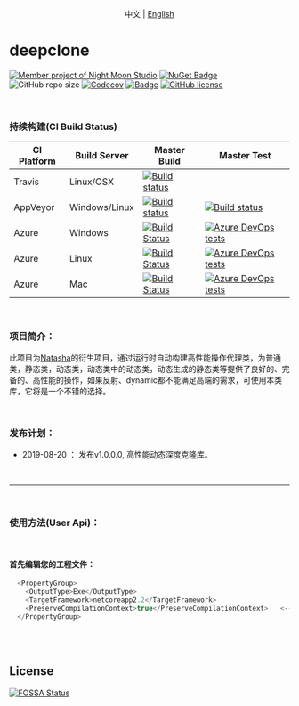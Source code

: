 

<p align="center">
  <span>中文</span> |  
  <a href="https://github.com/night-moon-studio/deepclone/tree/master/lang/english">English</a>
</p>

# deepclone

[![Member project of Night Moon Studio](https://img.shields.io/badge/member%20project%20of-NMS-9e20c9.svg)](https://github.com/night-moon-studio)
[![NuGet Badge](https://buildstats.info/nuget/DotNetCore.Natasha.deepclone?includePreReleases=true)](https://www.nuget.org/packages/DotNetCore.Natasha.deepclone)
 ![GitHub repo size](https://img.shields.io/github/repo-size/night-moon-studio/deepclone.svg)
[![Codecov](https://img.shields.io/codecov/c/github/night-moon-studio/deepclone.svg)](https://codecov.io/gh/night-moon-studio/deepclone)
[![Badge](https://img.shields.io/badge/link-996.icu-red.svg)](https://996.icu/#/zh_CN)
[![GitHub license](https://img.shields.io/github/license/night-moon-studio/deepclone.svg)](https://github.com/night-moon-studio/deepclone/blob/master/LICENSE)


<br/>
  

### 持续构建(CI Build Status)  

| CI Platform | Build Server | Master Build  | Master Test |
|--------- |------------- |---------| --------|
| Travis | Linux/OSX | [![Build status](https://travis-ci.org/night-moon-studio/deepclone.svg?branch=master)](https://travis-ci.org/night-moon-studio/deepclone) | |
| AppVeyor | Windows/Linux |[![Build status](https://ci.appveyor.com/api/projects/status/4qwm7p9dpy7agdoa?svg=true)](https://ci.appveyor.com/project/NMSAzulX/deepclone)|[![Build status](https://img.shields.io/appveyor/tests/NMSAzulX/deepclone.svg)](https://ci.appveyor.com/project/NMSAzulX/deepclone)|
| Azure |  Windows |[![Build Status](https://dev.azure.com/NightMoonStudio/DeepClone/_apis/build/status/night-moon-studio.DeepClone?branchName=master&jobName=Windows)](https://dev.azure.com/NightMoonStudio/DeepClone/_build/latest?definitionId=5&branchName=master)|[![Azure DevOps tests](https://img.shields.io/azure-devops/tests/NightMoonStudio/DeepClone/4.svg)](https://dev.azure.com/NightMoonStudio/DeepClone/_build/latest?definitionId=5&branchName=master) |
| Azure |  Linux |[![Build Status](https://dev.azure.com/NightMoonStudio/DeepClone/_apis/build/status/night-moon-studio.DeepClone?branchName=master&jobName=Linux)](https://dev.azure.com/NightMoonStudio/DeepClone/_build/latest?definitionId=5&branchName=master)|[![Azure DevOps tests](https://img.shields.io/azure-devops/tests/NightMoonStudio/DeepClone/4.svg)](https://dev.azure.com/NightMoonStudio/DeepClone/_build/latest?definitionId=5&branchName=master)  | 
| Azure |  Mac |[![Build Status](https://dev.azure.com/NightMoonStudio/DeepClone/_apis/build/status/night-moon-studio.DeepClone?branchName=master&jobName=macOS)](https://dev.azure.com/NightMoonStudio/DeepClone/_build/latest?definitionId=5&branchName=master)|[![Azure DevOps tests](https://img.shields.io/azure-devops/tests/NightMoonStudio/DeepClone/4.svg)](https://dev.azure.com/NightMoonStudio/DeepClone/_build/latest?definitionId=5&branchName=master) | 

<br/>    

### 项目简介： 

此项目为[Natasha](https://github.com/dotnetcore/Natasha)的衍生项目，通过运行时自动构建高性能操作代理类，为普通类，静态类，动态类，动态类中的动态类，动态生成的静态类等提供了良好的、完备的、高性能的操作，如果反射、dynamic都不能满足高端的需求，可使用本类库，它将是一个不错的选择。  

<br/>    


### 发布计划： 
  
 - 2019-08-20 ： 发布v1.0.0.0, 高性能动态深度克隆库。  
 
 <br/>  
 
---------------------  
 <br/>  
 

### 使用方法(User Api)：  
 <br/>  
 
#### 首先编辑您的工程文件：

```C#
  <PropertyGroup>
    <OutputType>Exe</OutputType>
    <TargetFramework>netcoreapp2.2</TargetFramework>
    <PreserveCompilationContext>true</PreserveCompilationContext>   <--- 一定要加上这句话
  </PropertyGroup>
```  
<br/>  
<br/>  


## License
[![FOSSA Status](https://app.fossa.io/api/projects/git%2Bgithub.com%2Fnight-moon-studio%2Fdeepclone.svg?type=large)](https://app.fossa.io/projects/git%2Bgithub.com%2Fnight-moon-studio%2Fdeepclone?ref=badge_large) 

